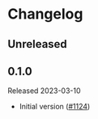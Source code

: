 # Changelog

## Unreleased

## 0.1.0

Released 2023-03-10

- Initial version
([#1124](https://github.com/census-instrumentation/opencensus-python/pull/1124))
